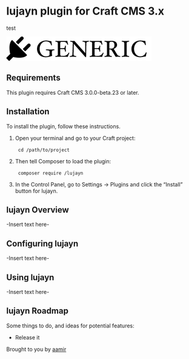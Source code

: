 # lujayn plugin for Craft CMS 3.x

test

![Screenshot](resources/img/plugin-logo.png)

## Requirements

This plugin requires Craft CMS 3.0.0-beta.23 or later.

## Installation

To install the plugin, follow these instructions.

1. Open your terminal and go to your Craft project:

        cd /path/to/project

2. Then tell Composer to load the plugin:

        composer require /lujayn

3. In the Control Panel, go to Settings → Plugins and click the “Install” button for lujayn.

## lujayn Overview

-Insert text here-

## Configuring lujayn

-Insert text here-

## Using lujayn

-Insert text here-

## lujayn Roadmap

Some things to do, and ideas for potential features:

* Release it

Brought to you by [aamir](https://lujayninfoways.com)
